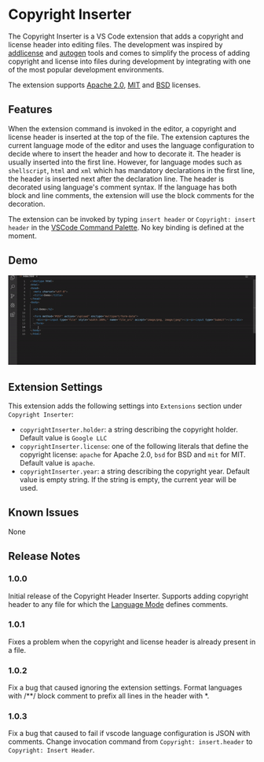 # Copyright Inserter

The Copyright Inserter is a VS Code extension that adds a copyright and license header into editing files. The development was inspired by [addlicense](https://github.com/google/addlicense) and [autogen](https://github.com/mbrukman/autogen) tools and comes to simplify the process of adding copyright and license into files during development by integrating with one of the most popular development environments.

The extension supports [Apache 2.0](https://www.apache.org/licenses/LICENSE-2.0), [MIT](https://opensource.org/licenses/MIT) and [BSD](http://www.linfo.org/bsdlicense.html) licenses.

## Features

When the extension command is invoked in the editor, a copyright and license header is inserted at the top of the file.
The extension captures the current language mode of the editor and uses the language configuration to decide where to insert the header and how to decorate it.
The header is usually inserted into the first line. However, for language modes such as `shellscript`, `html` and `xml` which has mandatory declarations in the first line, the header is inserted next after the declaration line.
The header is decorated using language's comment syntax. If the language has both block and line comments, the extension will use the block comments for the decoration.

The extension can be invoked by typing `insert header` or `Copyright: insert header` in the [VSCode Command Palette](https://code.visualstudio.com/docs/getstarted/userinterface#_command-palette). No key binding is defined at the moment.

## Demo

![Insert copyright header](resources/animation.gif)


## Extension Settings

This extension adds the following settings into `Extensions` section under `Copyright Inserter`:

* `copyrightInserter.holder`: a string describing the copyright holder. Default value is `Google LLC`
* `copyrightInserter.license`: one of the following literals that define the copyright license: `apache` for Apache 2.0, `bsd` for BSD and `mit` for MIT. Default value is `apache`.
* `copyrightInserter.year`: a string describing the copyright year. Default value is empty string. If the string is empty, the current year will be used.

## Known Issues

None

## Release Notes

### 1.0.0

Initial release of the Copyright Header Inserter. Supports adding copyright header to any file for which the [Language Mode](https://code.visualstudio.com/docs/languages/overview) defines comments.

### 1.0.1

Fixes a problem when the copyright and license header is already present in a file.

### 1.0.2

Fix a bug that caused ignoring the extension settings.
Format languages with /**/ block comment to prefix all lines in the header with *.

### 1.0.3

Fix a bug that caused to fail if vscode language configuration is JSON with comments.
Change invocation command from `Copyright: insert.header` to `Copyright: Insert Header`.
